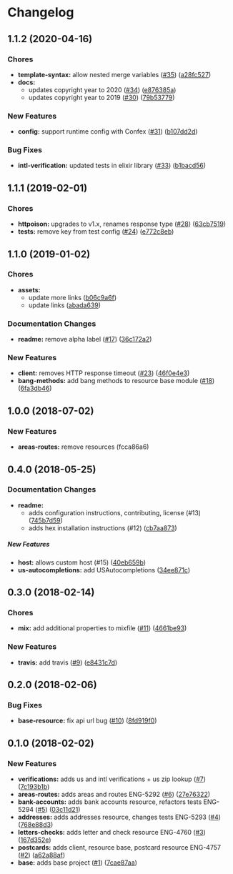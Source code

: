 # Changelog

## 1.1.2 (2020-04-16)

### Chores

* **template-syntax:**  allow nested merge variables ([#35](https://github.com/lob/lob-elixir/pull/35)) ([a28fc527](https://github.com/lob/lob-elixir/commit/a28fc52757372f08941cf646684aee924eb92872))
* **docs:**
  *  updates copyright year to 2020 ([#34](https://github.com/lob/lob-elixir/pull/34)) ([e876385a](https://github.com/lob/lob-elixir/commit/e876385a94955e5b7195ac1dc75ebab0a53892dc))
  *  updates copyright year to 2019 ([#30](https://github.com/lob/lob-elixir/pull/30)) ([79b53779](https://github.com/lob/lob-elixir/commit/79b53779ad0b500db899283bd83ab9cbe09973e8))

### New Features

* **config:**  support runtime config with Confex ([#31](https://github.com/lob/lob-elixir/pull/31)) ([b107dd2d](https://github.com/lob/lob-elixir/commit/b107dd2da7ce8dee4e1de403d0cf91c0b642a783))

### Bug Fixes

* **intl-verification:**  updated tests in elixir library ([#33](https://github.com/lob/lob-elixir/pull/33)) ([b1bacd56](https://github.com/lob/lob-elixir/commit/b1bacd56fd3a1752cdbda4614354b3120cbc0841))

## 1.1.1 (2019-02-01)

### Chores

* **httpoison:**  upgrades to v1.x, renames response type ([#28](https://github.com/lob/lob-elixir/pull/28)) ([63cb7519](https://github.com/lob/lob-elixir/commit/63cb7519d72757de3e1a98d7100583302ea0edf0))
* **tests:**  remove key from test config ([#24](https://github.com/lob/lob-elixir/pull/24)) ([e772c8eb](https://github.com/lob/lob-elixir/commit/e772c8eb01a8e7cf08decdd6d52f2cde157bdb31))

## 1.1.0 (2019-01-02)

### Chores

* **assets:**
  *  update more links ([b06c9a6f](https://github.com/lob/lob-elixir/commit/b06c9a6fda90fa889d39d2ed9a2d035e89b45c55))
  *  update links ([abada639](https://github.com/lob/lob-elixir/commit/abada6390905fa0871f5d3ad9b367bc811b9b876))

### Documentation Changes

* **readme:**  remove alpha label ([#17](https://github.com/lob/lob-elixir/pull/17)) ([36c172a2](https://github.com/lob/lob-elixir/commit/36c172a262d57dbfb9c68e92ebc369ecc60b451e))

### New Features

* **client:**  removes HTTP response timeout ([#23](https://github.com/lob/lob-elixir/pull/23)) ([46f0e4e3](https://github.com/lob/lob-elixir/commit/46f0e4e3378311841fb65e344b48063a7eb1c084))
* **bang-methods:**  add bang methods to resource base module ([#18](https://github.com/lob/lob-elixir/pull/18)) ([6fa3db46](https://github.com/lob/lob-elixir/commit/6fa3db46a87ac8fd12cb7f5f2cb6ec1e8ced68a3))

## 1.0.0 (2018-07-02)

### New Features

* **areas-routes:** remove resources (fcca86a6)

## 0.4.0 (2018-05-25)

### Documentation Changes

* **readme:**
  * adds configuration instructions, contributing, license (#13) ([745b7d59](https://github.com/lob/lob-elixir/commit/745b7d5980468c46156e3cf1c6004c394b296dbc))
  * adds hex installation instructions (#12) ([cb7aa873](https://github.com/lob/lob-elixir/commit/cb7aa873e5b871c253031725424733427af84d70))

##### New Features

* **host:** allows custom host (#15) ([40eb659b](https://github.com/lob/lob-elixir/commit/40eb659b395f11e9b909de252c465845e5db76b9))
* **us-autocompletions:** add USAutocompletions ([34ee871c](https://github.com/lob/lob-elixir/commit/34ee871c428d5c69be1ab646b0a30fa49ce5a2b6))

## 0.3.0 (2018-02-14)

### Chores

* **mix:**  add additional properties to mixfile ([#11](https://github.com/lob/lob-elixir/pull/11)) ([4661be93](https://github.com/lob/lob-elixir/commit/4661be938d63461a84a913efe3cf7f63e81bd719))

### New Features

* **travis:**  add travis ([#9](https://github.com/lob/lob-elixir/pull/9)) ([e8431c7d](https://github.com/lob/lob-elixir/commit/e8431c7d424391874887721ea6cb27d75f466087))

## 0.2.0 (2018-02-06)

### Bug Fixes

* **base-resource:**  fix api url bug ([#10](https://github.com/lob/lob-elixir/pull/10)) ([8fd919f0](https://github.com/lob/lob-elixir/commit/8fd919f0ac14aa7224f18544877c8e83792763b1))

## 0.1.0 (2018-02-02)

### New Features

* **verifications:**  adds us and intl verifications + us zip lookup ([#7](https://github.com/lob/lob-elixir/pull/7)) ([7c193b1b](https://github.com/lob/lob-elixir/commit/7c193b1b6d272492297b9054f5ee5cc76ddb6f47))
* **areas-routes:**  adds areas and routes ENG-5292 ([#6](https://github.com/lob/lob-elixir/pull/6)) ([27e76322](https://github.com/lob/lob-elixir/commit/27e763220fefbe6d4434426caba5b291b9538819))
* **bank-accounts:**  adds bank accounts resource, refactors tests ENG-5294 ([#5](https://github.com/lob/lob-elixir/pull/5)) ([03c11d21](https://github.com/lob/lob-elixir/commit/03c11d211ac0a1a9c053ef4d1cae1012b6a25eec))
* **addresses:**  adds addresses resource, changes tests ENG-5293 ([#4](https://github.com/lob/lob-elixir/pull/4)) ([768e88d3](https://github.com/lob/lob-elixir/commit/768e88d3dfe0a86163998db9c5453c4735038b54))
* **letters-checks:**  adds letter and check resource ENG-4760 ([#3](https://github.com/lob/lob-elixir/pull/3)) ([167d352e](https://github.com/lob/lob-elixir/commit/167d352e7dd001988da011d7bbced4d41d1b108f))
* **postcards:**  adds client, resource base, postcard resource ENG-4757 ([#2](https://github.com/lob/lob-elixir/pull/2)) ([a62a88af](https://github.com/lob/lob-elixir/commit/a62a88af084024fdd7ef1a12a0a447ef2f63333c))
* **base:**  adds base project ([#1](https://github.com/lob/lob-elixir/pull/1)) ([7cae87aa](https://github.com/lob/lob-elixir/commit/7cae87aa99abbdc1668fbc940ad11eee6d4be745))
